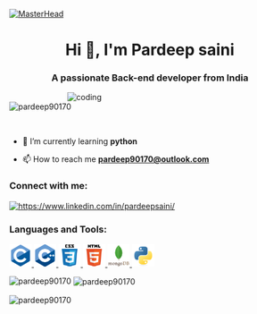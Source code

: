 [![MasterHead](https://www.google.com/url?sa=i&url=https%3A%2F%2Fgithub.com%2FMrinank-Bhowmick%2Fpython-beginner-projects&psig=AOvVaw2_5gP9OUUi6KUEoZrCCDiE&ust=1714393503076000&source=images&cd=vfe&opi=89978449&ved=0CBIQjRxqFwoTCLC-5NXz5IUDFQAAAAAdAAAAABAE)](https://pardeep90170.io)
<h1 align="center">Hi 👋, I'm Pardeep saini</h1>
<h3 align="center">A passionate Back-end developer from India</h3>
<img align="right" alt="coding"  width="400" src="https://t4.ftcdn.net/jpg/05/90/45/35/240_F_590453560_ugMuPncnGYB6XnJqmC8xiPQx4eg3jmMD.jpg">

<p align="left"> <img src="https://komarev.com/ghpvc/?username=pardeep90170&label=Profile%20views&color=0e75b6&style=flat" alt="pardeep90170" /> </p>

<p align="left"> <a href="https://twitter.com/" target="blank"><img src="https://img.shields.io/twitter/follow/?logo=twitter&style=for-the-badge" alt="" /></a> </p>

- 🌱 I’m currently learning **python**

- 📫 How to reach me **pardeep90170@outlook.com**

<h3 align="left">Connect with me:</h3>
<p align="left">
<a href="https://linkedin.com/in/https://www.linkedin.com/in/pardeepsaini/" target="blank"><img align="center" src="https://raw.githubusercontent.com/rahuldkjain/github-profile-readme-generator/master/src/images/icons/Social/linked-in-alt.svg" alt="https://www.linkedin.com/in/pardeepsaini/" height="30" width="40" /></a>
</p>

<h3 align="left">Languages and Tools:</h3>
<p align="left"> <a href="https://www.cprogramming.com/" target="_blank" rel="noreferrer"> <img src="https://raw.githubusercontent.com/devicons/devicon/master/icons/c/c-original.svg" alt="c" width="40" height="40"/> </a> <a href="https://www.w3schools.com/cpp/" target="_blank" rel="noreferrer"> <img src="https://raw.githubusercontent.com/devicons/devicon/master/icons/cplusplus/cplusplus-original.svg" alt="cplusplus" width="40" height="40"/> </a> <a href="https://www.w3schools.com/css/" target="_blank" rel="noreferrer"> <img src="https://raw.githubusercontent.com/devicons/devicon/master/icons/css3/css3-original-wordmark.svg" alt="css3" width="40" height="40"/> </a> <a href="https://www.w3.org/html/" target="_blank" rel="noreferrer"> <img src="https://raw.githubusercontent.com/devicons/devicon/master/icons/html5/html5-original-wordmark.svg" alt="html5" width="40" height="40"/> </a> <a href="https://www.mongodb.com/" target="_blank" rel="noreferrer"> <img src="https://raw.githubusercontent.com/devicons/devicon/master/icons/mongodb/mongodb-original-wordmark.svg" alt="mongodb" width="40" height="40"/> </a> <a href="https://www.python.org" target="_blank" rel="noreferrer"> <img src="https://raw.githubusercontent.com/devicons/devicon/master/icons/python/python-original.svg" alt="python" width="40" height="40"/> </a> </p>

<p><img align="left" src="https://github-readme-stats.vercel.app/api/top-langs?username=pardeep90170&show_icons=true&locale=en&layout=compact" alt="pardeep90170" /></p>

<p>&nbsp;<img align="center" src="https://github-readme-stats.vercel.app/api?username=pardeep90170&show_icons=true&locale=en" alt="pardeep90170" /></p>

<p><img align="center" src="https://github-readme-streak-stats.herokuapp.com/?user=pardeep90170&" alt="pardeep90170" /></p>
